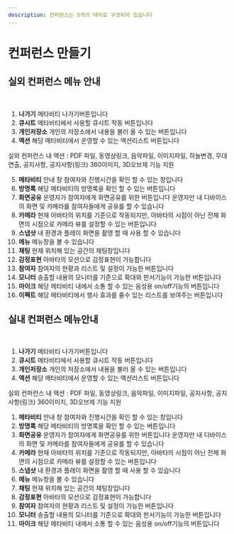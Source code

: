 ```yaml
---
description: 컨퍼런스는 5개의 테마로 구성되어 있습니다
---
```


# 컨퍼런스 만들기

## 실외 컨퍼런스 메뉴 안내

<figure><img src="../../../../.gitbook/assets/스크린샷-2023-11-10-오후-5.15.55.png" alt=""><figcaption></figcaption></figure>

1. **나가기** 메타비티 나가기버튼입니다
2. **큐시트** 메타비티에서 사용할 큐시트 작동 버튼입니다&#x20;
3. **개인저장소** 개인의 저장소에서 내용을 불러 올 수 있는 버튼입니다&#x20;
4. **액션** 해당 메타비티에서 운영할 수 있는 액션리스트 버튼입니다

실외 컨퍼런스 내 액션 : PDF 파일, 동영상링크, 음악파일, 이미지파일, 하늘변경, 무대연출, 공지사항, 공지사항(링크) 360이미지, 3D오브제 기능 지원&#x20;

5. **메타비티** 안내 창 참여자와 진행시간을 확인 할 수 있는 창입니다&#x20;
6. **방명록** 해당 메타비티의 방명록을 확인 할 수 있는 버튼입니다
7. **화면공유** 운영자가 참여자에게 화면공유를 위한 버튼입니다 운영자만 내 디바이스의 화면 및 카메라를 참여자들에게 공유를 할 수 있습니다&#x20;
8. **카메라** 현재 아바타의 위치를 기준으로 작동되지만, 아바타의 시점이 아닌 전체 화면의 시점으로 카메라 뷰를 설정할 수 있는 버튼입니다
9. **스냅샷** 내 환경과 플레이 화면을 촬영 할 때 사용 할 수 있습니다
10. **메뉴** 메뉴창을 볼 수 있습니다
11. **채팅** 현재 위치해 있는 공간의 채팅창입니다
12. **감정표현** 아바타의 모션으로 감정표현이 가능합니다
13. **참여자** 참여자의 현황과 리스트 및 설정이 가능한 버튼입니다&#x20;
14. **모니터** 송출할 내용의 모니터를 기준으로 확대와 판서기능이 가능한 버튼입니다&#x20;
15. **마이크** 해당 메타비티 내에서 소통 할 수 있는 음성용 on/off기능의 버튼입니다&#x20;
16. **이펙트** 해당 메타비티에서 행사 효과를 줄수 있는 리스트를 보여주는 버튼입니다&#x20;

## 실내 컨퍼런스 메뉴안내&#x20;

<figure><img src="../../../../.gitbook/assets/스크린샷-2023-11-23-오후-12.29.58 (1).png" alt=""><figcaption></figcaption></figure>

1. **나가기** 메타비티 나가기버튼입니다
2. **큐시트** 메타비티에서 사용할 큐시트 작동 버튼입니다&#x20;
3. **개인저장소** 개인의 저장소에서 내용을 불러 올 수 있는 버튼입니다&#x20;
4. **액션** 해당 메타비티에서 운영할 수 있는 액션리스트 버튼입니다

실외 컨퍼런스 내 액션 : PDF 파일, 동영상링크, 음악파일, 이미지파일, 공지사항, 공지사항(링크) 360이미지, 3D오브제 기능 지원&#x20;

1. **메타비티** 안내 창 참여자와 진행시간을 확인 할 수 있는 창입니다&#x20;
2. **방명록** 해당 메타비티의 방명록을 확인 할 수 있는 버튼입니다
3. **화면공유** 운영자가 참여자에게 화면공유를 위한 버튼입니다 운영자만 내 디바이스의 화면 및 카메라를 참여자들에게 공유를 할 수 있습니다&#x20;
4. **카메라** 현재 아바타의 위치를 기준으로 작동되지만, 아바타의 시점이 아닌 전체 화면의 시점으로 카메라 뷰를 설정할 수 있는 버튼입니다
5. **스냅샷** 내 환경과 플레이 화면을 촬영 할 때 사용 할 수 있습니다
6. **메뉴** 메뉴창을 볼 수 있습니다
7. **채팅** 현재 위치해 있는 공간의 채팅창입니다
8. **감정표현** 아바타의 모션으로 감정표현이 가능합니다
9. **참여자** 참여자의 현황과 리스트 및 설정이 가능한 버튼입니다&#x20;
10. **모니터** 송출할 내용의 모니터를 기준으로 확대와 판서기능이 가능한 버튼입니다&#x20;
11. **마이크** 해당 메타비티 내에서 소통 할 수 있는 음성용 on/off기능의 버튼입니다&#x20;

